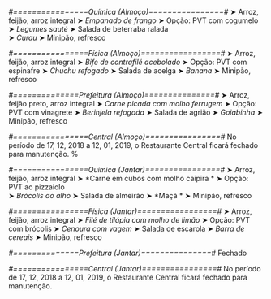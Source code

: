 
*#================Química (Almoço)================#*
➤ Arroz, feijão, arroz integral
➤ *Empanado de frango*
➤ Opção: PVT com cogumelo 
➤ *Legumes sauté*
➤ Salada de beterraba ralada  
➤ *Curau*
➤ Minipão, refresco

*#================Física (Almoço)=================#*
➤ Arroz, feijão, arroz integral
➤ *Bife de contrafilé acebolado*
➤ Opção: PVT com espinafre
➤ *Chuchu refogado*
➤ Salada de acelga
➤ *Banana*
➤ Minipão, refresco

*#==============Prefeitura (Almoço)===============#*
➤ Arroz, feijão preto, arroz integral
➤ *Carne picada com molho ferrugem*
➤ Opção: PVT com vinagrete
➤ *Berinjela refogada*
➤ Salada de agrião
➤ *Goiabinha*
➤ Minipão, refresco

*#================Central (Almoço)================#*
No período de 17, 12, 2018 a 12, 01, 2019, o Restaurante Central ficará fechado para manutenção.
%

*#================Química (Jantar)================#*
➤ Arroz, feijão, arroz integral
➤ *Carne em cubos com molho caipira *
➤ Opção: PVT ao pizzaiolo  
➤ *Brócolis ao alho*
➤ Salada de almeirão 
➤ *Maçã *
➤ Minipão, refresco

*#================Física (Jantar)=================#*
➤ Arroz, feijão, arroz integral
➤ *Filé de tilápia com molho de limão*
➤ Opção: PVT com brócolis
➤ *Cenoura com vagem*
➤ Salada de escarola
➤ *Barra de cereais*
➤ Minipão, refresco

*#==============Prefeitura (Jantar)===============#*
Fechado

*#================Central (Jantar)================#*
No período de 17, 12, 2018 a 12, 01, 2019, o Restaurante Central ficará fechado para manutenção.
